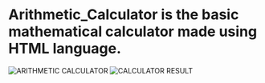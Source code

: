 # Arithmetic_Calculator is the basic mathematical calculator made using HTML language.
![ARITHMETIC CALCULATOR](https://github.com/ImSuryasen/Arithmetic_Calculator/assets/100407626/2a294f0c-26b1-4c3f-8f13-bc375dd5cf7e)
![CALCULATOR RESULT](https://github.com/ImSuryasen/Arithmetic_Calculator/assets/100407626/fb9e5131-f22b-4528-82f0-f4a5257bc505)
